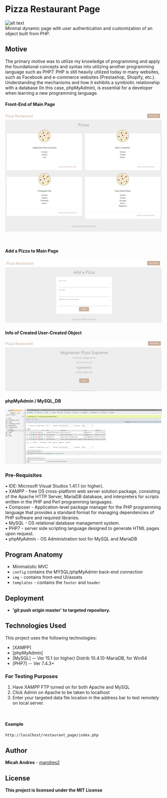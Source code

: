 # Pizza Restaurant Page
![alt text](https://66.media.tumblr.com/2ca0778b8d160a8ba54986fd3e877bf6/tumblr_mopmca2a6C1r4mh0bo1_500.gifv)
<br>
Minimal dynamic page with user authentication and customization of an object built from PHP.

## Motive
The primary motive was to utilize my knowledge of programming and apply the foundational concepts and syntax into utilizing another programming language such as PHP7. PHP is still heavily utilized today in many websites, such as Facebook and e-commerce websites (Prestashop, Shopify, etc.). Understanding the mechanisms and how it exhibits a symbiotic relationship with a database (In this case, phpMyAdmin), is essential for a developer when learning a new programming language.

#### Front-End of Main Page

![alt text](https://github.com/mandres2/restaurant_page/blob/master/img/pizza_restaurant1.png?raw=true)

<br>

#### Add a Pizza to Main Page
![alt text](https://github.com/mandres2/restaurant_page/blob/master/img/add_pizza.png?raw=true)

#### Info of Created User-Created Object
![alt text](https://github.com/mandres2/restaurant_page/blob/master/img/info_created.png)

#### phpMyAdmin / MySQL_DB
![alt text](https://github.com/mandres2/restaurant_page/blob/master/img/phpMyAdmin.png?raw=true)

### Pre-Requisites

:black_small_square: IDE: Microsoft Visual Studios 1.41.1 (or higher).
<br>
:black_small_square: XAMPP - free OS cross-platform web server solution package, consisting of the Apache HTTP Server, MariaDB database, and interpreters for scripts written in the PHP and Perl programming languages.
<br>
:black_small_square: Composer - Application-level package manager for the PHP programming language that provides a standard format for managing dependencies of PHP software and required libraries.
<br>
:black_small_square: MySQL - OS relational database management system.
<br>
:black_small_square: PHP7 - server side scripting language designed to generate HTML pages upon request.
<br>
:black_small_square: phpMyAdmin - OS Administration tool for MySQL and MariaDB

## Program Anatomy
* Minimalistic MVC
* ```config``` contains the MYSQL/phpMyAdmin back-end connection
* ```img``` - contains front-end UI/assets
* ```templates``` - contains the ```footer``` and ```header```

## Deployment

* <b> 'git push origin master' to targeted repository. </b>

## Technologies Used

This project uses the following technologies:

- [XAMPP]
- [phpMyAdmin]
- [MySQL] -- Ver 15.1 (or higher) Distrib 10.4.10-MariaDB, for Win64
- [PHP7] -- Ver 7.4.3+


### For Testing Purposes

1. Have XAMPP FTP turned on for both Apache and MySQL
2. Click Admin on Apache to be taken to localhost
3. Enter your targeted data file location in the address bar to test remotely on local server.
<br>
<h4>Example</h4>

```
http://localhost/restaurant_page/index.php
```

## Author

**Micah Andres** - [mandres2](https://github.com/mandres2)

## License

<b>This project is licensed under the MIT License</b>
